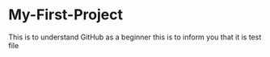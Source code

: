 # My-First-Project
This is to understand GitHub as a beginner
this is to inform you that it is test file

